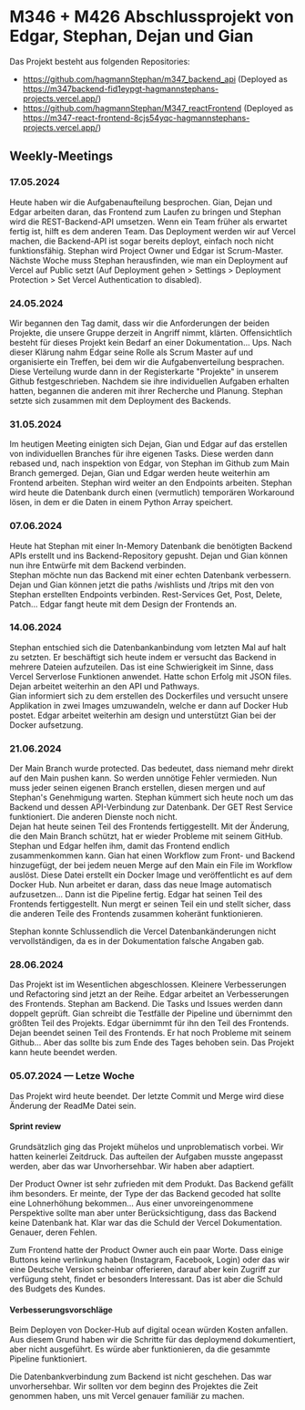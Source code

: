 # M346 + M426 Abschlussprojekt von Edgar, Stephan, Dejan und Gian
Das Projekt besteht aus folgenden Repositories:
- https://github.com/hagmannStephan/m347_backend_api (Deployed as https://m347backend-fid1eypgt-hagmannstephans-projects.vercel.app/)
- https://github.com/hagmannStephan/M347_reactFrontend (Deployed as https://m347-react-frontend-8cjs54yqc-hagmannstephans-projects.vercel.app/)
## Weekly-Meetings
### 17.05.2024
Heute haben wir die Aufgabenaufteilung besprochen. Gian, Dejan und Edgar arbeiten daran, das Frontend zum Laufen zu bringen und Stephan wird die REST-Backend-API umsetzen. Wenn ein Team früher als erwartet fertig ist, hilft es dem anderen Team.
Das Deployment werden wir auf Vercel machen, die Backend-API ist sogar bereits deployt, einfach noch nicht funktionsfähig.
Stephan wird Project Owner und Edgar ist Scrum-Master. Nächste Woche muss Stephan herausfinden, wie man ein Deployment auf Vercel auf Public setzt (Auf Deployment gehen > Settings > Deployment Protection > Set Vercel Authentication to disabled).
### 24.05.2024
Wir begannen den Tag damit, dass wir die Anforderungen der beiden Projekte, die unsere Gruppe derzeit in Angriff nimmt, klärten. Offensichtlich besteht für dieses Projekt kein Bedarf an einer Dokumentation... Ups. 
Nach dieser Klärung nahm Edgar seine Rolle als Scrum Master auf und organisierte ein Treffen, bei dem wir die Aufgabenverteilung besprachen. Diese Verteilung wurde dann in der Registerkarte "Projekte" in unserem Github festgeschrieben. 
Nachdem sie ihre individuellen Aufgaben erhalten hatten, begannen die anderen mit ihrer Recherche und Planung. 
Stephan setzte sich zusammen mit dem Deployment des Backends. 
### 31.05.2024
Im heutigen Meeting einigten sich Dejan, Gian und Edgar auf das erstellen von individuellen Branches für ihre eigenen Tasks. Diese werden dann rebased und, nach inspektion von Edgar, von Stephan im Github zum Main Branch gemerged. 
Dejan, Gian und Edgar werden heute weiterhin am Frontend arbeiten. Stephan wird weiter an den Endpoints arbeiten. Stephan wird heute die Datenbank durch einen (vermutlich) temporären Workaround lösen, in dem er die Daten in einem Python Array speichert.
### 07.06.2024
Heute hat Stephan mit einer In-Memory Datenbank die benötigten Backend APIs erstellt und ins Backend-Repository gepusht. Dejan und Gian können nun ihre Entwürfe mit dem Backend verbinden.  
Stephan möchte nun das Backend mit einer echten Datenbank verbessern.
Dejan und Gian können jetzt die paths /wishlists und /trips mit den von Stephan erstellten Endpoints verbinden. Rest-Services Get, Post, Delete, Patch...
Edgar fangt heute mit dem Design der Frontends an. 
### 14.06.2024
Stephan entschied sich die Datenbankanbindung vom letzten Mal auf halt zu setzten. Er beschäftigt sich heute indem er versucht das Backend in mehrere Dateien aufzuteilen. Das ist eine Schwierigkeit im Sinne, dass Vercel Serverlose Funktionen anwendet. Hatte schon Erfolg mit JSON files. 
Dejan arbeitet weiterhin an den API und Pathways.  
Gian informiert sich zu dem erstellen des Dockerfiles und versucht unsere Applikation in zwei Images umzuwandeln, welche er dann auf Docker Hub postet. 
Edgar arbeitet weiterhin am design und unterstützt Gian bei der Docker aufsetzung.
### 21.06.2024
Der Main Branch wurde protected. Das bedeutet, dass niemand mehr direkt auf den Main pushen kann. So werden unnötige Fehler vermieden. Nun muss jeder seinen eigenen Branch erstellen, diesen mergen und auf Stephan's Genehmigung warten.
Stephan kümmert sich heute noch um das Backend und dessen API-Verbindung zur Datenbank. Der GET Rest Service funktioniert. Die anderen Dienste noch nicht.  
Dejan hat heute seinen Teil des Frontends fertiggestellt. Mit der Änderung, die den Main Branch schützt, hat er wieder Probleme mit seinem GitHub. Stephan und Edgar helfen ihm, damit das Frontend endlich zusammenkommen kann.
Gian hat einen Workflow zum Front- und Backend hinzugefügt, der bei jedem neuen Merge auf den Main ein File im Workflow auslöst. 
Diese Datei erstellt ein Docker Image und veröffentlicht es auf dem Docker Hub. Nun arbeitet er daran, dass das neue Image automatisch aufzusetzen... Dann ist die Pipeline fertig. 
Edgar hat seinen Teil des Frontends fertiggestellt. Nun mergt er seinen Teil ein und stellt sicher, dass die anderen Teile des Frontends zusammen koheränt funktionieren. 

Stephan konnte Schlussendlich die Vercel Datenbankänderungen nicht vervollständigen, da es in der Dokumentation falsche Angaben gab. 
### 28.06.2024
Das Projekt ist im Wesentlichen abgeschlossen. Kleinere Verbesserungen und Refactoring sind jetzt an der Reihe. Edgar arbeitet an Verbesserungen des Frontends. Stephan am Backend. Die Tasks und Issues werden dann doppelt geprüft. 
Gian schreibt die Testfälle der Pipeline und übernimmt den größten Teil des Projekts. Edgar übernimmt für ihn den Teil des Frontends. 
Dejan beendet seinen Teil des Frontends. Er hat noch Probleme mit seinem Github... Aber das sollte bis zum Ende des Tages behoben sein.
Das Projekt kann heute beendet werden. 

### 05.07.2024 — Letze Woche
Das Projekt wird heute beendet. Der letzte Commit und Merge wird diese Änderung der ReadMe Datei sein. 
#### Sprint review
Grundsätzlich ging das Projekt mühelos und unproblematisch vorbei. Wir hatten keinerlei Zeitdruck. Das aufteilen der Aufgaben musste angepasst werden, aber das war Unvorhersehbar. Wir haben aber adaptiert.

Der Product Owner ist sehr zufrieden mit dem Produkt. Das Backend gefällt ihm besonders. Er meinte, der Type der das Backend gecoded hat sollte eine Lohnerhöhung bekommen... Aus einer unvoreingenommene Perspektive sollte man aber unter Berücksichtigung, dass das Backend keine Datenbank hat. Klar war das die Schuld der Vercel Dokumentation. Genauer, deren Fehlen. 

Zum Frontend hatte der Product Owner auch ein paar Worte. Dass einige Buttons keine verlinkung haben (Instagram, Facebook, Login) oder das wir eine Deutsche Version scheinbar offerieren, darauf aber kein Zugriff zur verfügung steht, findet er besonders Interessant. Das ist aber die Schuld des Budgets des Kundes.
#### Verbesserungsvorschläge
Beim Deployen von Docker-Hub auf digital ocean würden Kosten anfallen. Aus diesem Grund
haben wir die Schritte für das deploymend dokumentiert, aber nicht ausgeführt. 
Es würde aber funktionieren, da die gesammte Pipeline funktioniert. 

Die Datenbankverbindung zum Backend ist nicht geschehen. Das war unvorhersehbar. Wir sollten vor dem beginn des Projektes die Zeit genommen haben, uns mit Vercel genauer familiär zu machen. 

